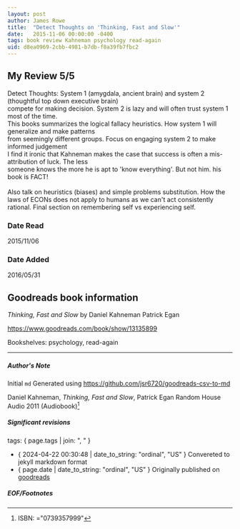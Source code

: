 ```yaml
---
layout: post
author: James Rowe
title:  "Detect Thoughts on 'Thinking, Fast and Slow'"
date:   2015-11-06 00:00:00 -0400
tags: book review Kahneman psychology read-again
uid: d8ea0969-2cbb-4981-b7db-f8a39fb7fbc2
---
```


<!-- highly dependent on how you personally use jekyll templates, and how you want this to show up -->

## My Review 5/5

Detect Thoughts: System 1 (amygdala, ancient brain) and system 2 (thoughtful top down executive brain)<br/>compete for making decision. System 2 is lazy and will often trust system 1 most of the time.<br/>This books summarizes the logical fallacy heuristics. How system 1 will generalize and make patterns<br/>from seemingly different groups. Focus on engaging system 2 to make informed judgement<br/>I find it ironic that Kahneman makes the case that success is often a mis-attribution of luck. The less<br/>someone knows the more he is apt to 'know everything'. But not him. his book is FACT!<br/><br/>Also talk on heuristics (biases) and simple problems substitution. How the laws of ECONs does not apply to humans as we can't act consistently rational. Final section on remembering self vs experiencing self.

### Date Read
2015/11/06

### Date Added
2016/05/31

## Goodreads book information

*Thinking, Fast and Slow* by Daniel Kahneman
Patrick Egan

https://www.goodreads.com/book/show/13135899

Bookshelves: psychology, read-again

---

##### Author's Note

Initial `md` Generated using https://github.com/jsr6720/goodreads-csv-to-md

Daniel Kahneman, *Thinking, Fast and Slow*, Patrick Egan Random House Audio 2011 (Audiobook)[^1]

##### Significant revisions

tags: { page.tags | join: ", " } <!-- todo move this somewhere -->

- { 2024-04-22 00:30:48 | date_to_string: "ordinal", "US" } Convereted to jekyll markdown format 
- { page.date | date_to_string: "ordinal", "US" } Originally published on [goodreads](https://www.goodreads.com)

##### EOF/Footnotes

[^1]: ISBN: ="0739357999"